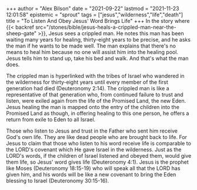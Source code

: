 +++
author = "Alex Bilson"
date = "2021-09-22"
lastmod = "2021-11-23 12:01:58"
epistemic = "sprout"
tags = ["jesus","wilderness","life","death"]
title = "To Listen And Obey Jesus' Word Brings Life"
+++
In the story where {{< backref src="/stones/bible/jesus-heals-a-crippled-man-near-the-sheep-gate" >}}, Jesus sees a crippled man. He notes this man has been waiting many years for healing, thirty-eight years to be precise, and he asks the man if he wants to be made well. The man explains that there's no means to heal him because no one will assist him into the healing pool. Jesus tells him to stand up, take his bed and walk. And that's what the man does.

The crippled man is hyperlinked with the tribes of Israel who wandered in the wilderness for thirty-eight years until every member of the first generation had died (Deuteronomy 2:14). The crippled man is like a representative of that generation who, from continued failure to trust and listen, were exiled again from the life of the Promised Land, the new Eden. Jesus healing the man is mapped onto the entry of the children into the Promised Land as though, in offering healing to this one person, he offers a return from exile to Eden to all Israel.

Those who listen to Jesus and trust in the Father who sent him receive God's own life. They are like dead people who are brought back to life. For Jesus to claim that those who listen to his word receive life is comparable to the LORD's covenant which He gave Israel in the wilderness. Just as the LORD's words, if the children of Israel listened and obeyed them, would give them life, so Jesus' word gives life (Deuteronomy 4:1). Jesus is the prophet like Moses (Deuteronomy 18:15-19) who will speak all that the LORD has given him, and his words will be like a new covenant to bring the Eden blessing to Israel (Deuteronomy 30:15-16).

